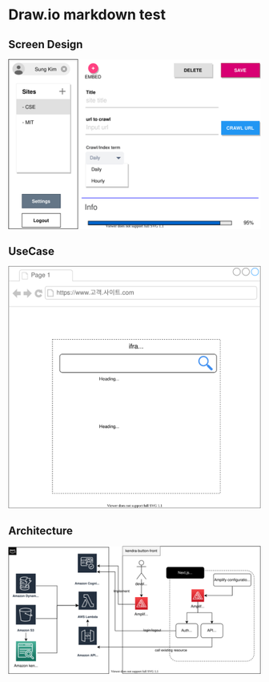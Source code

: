 # Draw.io markdown test

## Screen Design
![screendesign](./screendesign.drawio.svg)

## UseCase
![usecase](./usecase.drawio.svg)

## Architecture
![architecture](./architecture.drawio.svg)
